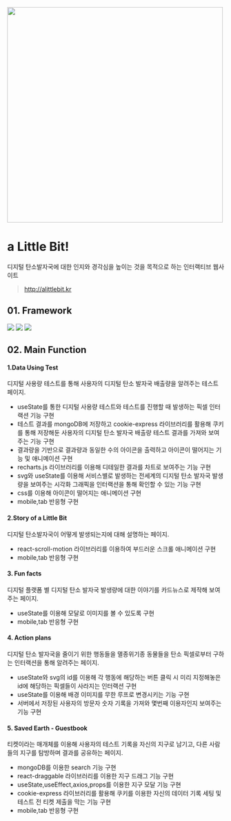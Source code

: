 <img src="https://user-images.githubusercontent.com/65384154/135461537-04aa7748-3c71-4288-9ad9-45dc19973925.jpg" style="width:500px"/>

# a Little Bit!
디지털 탄소발자국에 대한 인지와 경각심을 높이는 것을 목적으로 하는 인터랙티브 웹사이트
>http://alittlebit.kr

## 01. Framework
<img src="https://img.shields.io/badge/REACT-61DAFB?style=flat-square&logo=REACT&logoColor=white">&nbsp;<img src="https://img.shields.io/badge/Node.js-339933?style=flat-square&logo=Node.js&logoColor=white">&nbsp;<img src="https://img.shields.io/badge/MongoDB-47A248?style=flat-square&logo=MongoDB&logoColor=white">


## 02. Main Function

#### 1.Data Using Test
디지털 사용량 테스트를 통해 사용자의 디지털 탄소 발자국 배출량을 알려주는 테스트 페이지.
- useState를 통한 디지털 사용량 테스트와 테스트를 진행할 때 발생하는 픽셀 인터랙션 기능 구현
- 테스트 결과를 mongoDB에 저장하고 cookie-express 라이브러리를 활용해 쿠키를 통해 저장해둔 사용자의 디지털 탄소 발자국 배출량 테스트 결과를 가져와 보여주는 기능 구현
- 결과량을 기반으로 결과량과 동일한 수의 아이콘을 출력하고 아이콘이 떨어지는 기능 및 애니메이션 구현
- recharts.js 라이브러리를 이용해 디테일한 결과를 차트로 보여주는 기능 구현
- svg와 useState를 이용해 서비스별로 발생하는 전세계의 디지털 탄소 발자국 발생량을 보여주는 시각화 그래픽을 인터랙션을 통해 확인할 수 있는 기능 구현
- css를 이용해 아이콘이 떨어지는 애니메이션 구현
- mobile,tab 반응형 구현

#### 2.Story of a Little Bit
디지털 탄소발자국이 어떻게 발생되는지에 대해 설명하는 페이지.
- react-scroll-motion 라이브러리를 이용하여 부드러운 스크롤 애니메이션 구현
- mobile,tab 반응형 구현

#### 3. Fun facts
디지털 플랫폼 별 디지털 탄소 발자국 발생량에 대한 이야기를 카드뉴스로 제작해 보여주는 페이지.
- useState를 이용해 모달로 이미지를 볼 수 있도록 구현
- mobile,tab 반응형 구현

#### 4. Action plans
디지털 탄소 발자국을 줄이기 위한 행동들을 멸종위기종 동물들을 탄소 픽셀로부터 구하는 인터랙션을 통해 알려주는 페이지.
- useState와 svg의 id를 이용해 각 행동에 해당하는 버튼 클릭 시 미리 지정해놓은 id에 해당하는 픽셀들이 사라지는 인터랙션 구현
- useState를 이용해 배경 이미지를 무한 루프로 변경시키는 기능 구현
- 서버에서 저장된 사용자의 방문자 숫자 기록을 가져와 몇번째 이용자인지 보여주는 기능 구현

#### 5. Saved Earth - Guestbook
티켓이라는 매개체를 이용해 사용자의 테스트 기록을 자신의 지구로 남기고, 다른 사람들의 지구를 탐방하며 결과를 공유하는 페이지.
- mongoDB를 이용한 search 기능 구현
- react-draggable 라이브러리를 이용한 지구 드래그 기능 구현
- useState,useEffect,axios,props를 이용한 지구 모달 기능 구현 
- cookie-express 라이브러리를 활용해 쿠키를 이용한 자신의 데이터 기록 세팅 및 테스트 전 티켓 제출을 막는 기능 구현
- mobile,tab 반응형 구현
